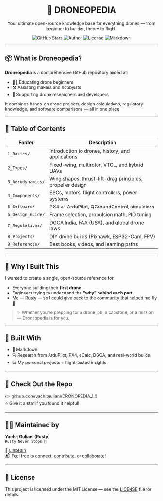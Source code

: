 <h1 align="center">🧠 DRONEOPEDIA</h1>
<p align="center">
Your ultimate open-source knowledge base for everything drones — from beginner to builder, theory to flight.
</p>

<p align="center">
  <img src="https://img.shields.io/github/stars/yachitguliani/DRONOPEDIA_1.0?style=social" alt="GitHub Stars">
  <img src="https://img.shields.io/badge/Made%20By-Rusty%20🛠️-green" alt="Author">
  <img src="https://img.shields.io/badge/License-MIT-blue.svg" alt="License">
  <img src="https://img.shields.io/badge/Built%20with-Markdown-lightgrey" alt="Markdown">
</p>

---

## 📦 What is Droneopedia?

**Droneopedia** is a comprehensive GitHub repository aimed at:
- 🧑‍🎓 Educating drone beginners
- 🛠️ Assisting makers and hobbyists
- 🧪 Supporting drone researchers and developers

It combines hands-on drone projects, design calculations, regulatory knowledge, and software comparisons — all in one place.

---

## 🧭 Table of Contents

| Folder | Description |
|--------|-------------|
| `1_Basics/` | Introduction to drones, history, and applications |
| `2_Types/` | Fixed-wing, multirotor, VTOL, and hybrid UAVs |
| `3_Aerodynamics/` | Wing shapes, thrust-lift-drag principles, propeller design |
| `4_Components/` | ESCs, motors, flight controllers, power systems |
| `5_Software/` | PX4 vs ArduPilot, QGroundControl, simulators |
| `6_Design_Guide/` | Frame selection, propulsion math, PID tuning |
| `7_Regulations/` | DGCA India, FAA (USA), and global drone laws |
| `8_Projects/` | DIY drone builds (Pixhawk, ESP32-Cam, FPV) |
| `9_References/` | Best books, videos, and learning paths |

---

## 🚁 Why I Built This

I wanted to create a single, open-source reference for:
- Everyone building their **first drone**
- Engineers trying to understand the **"why" behind each part**
- Me — Rusty — so I could give back to the community that helped me fly 🙌

> ✨ Whether you're prepping for a drone job, a capstone, or a mission — Droneopedia is for you.

---

## 🧰 Built With

- 📄 Markdown
- 🔍 Research from ArduPilot, PX4, eCalc, DGCA, and real-world builds
- 💻 My personal projects + flight-tested insights

---

## 🔗 Check Out the Repo

👉 [github.com/yachitguliani/DRONOPEDIA_1.0](https://github.com/yachitguliani/DRONOPEDIA_1.0)  
⭐ Give it a star if you found it helpful!

---

## 🧑‍🔧 Maintained by

**Yachit Guliani (Rusty)**  
`Rusty Never Stops 🚁`

🔗 [LinkedIn](https://www.linkedin.com/in/yachit-g-baa953201/)  
📬 Feel free to connect, contribute, or collaborate!

---

## 📜 License

This project is licensed under the MIT License — see the [LICENSE](LICENSE) file for details.
